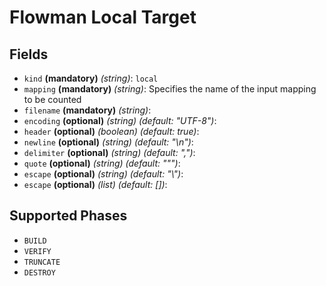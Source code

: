 # Flowman Local Target

## Fields
 * `kind` **(mandatory)** *(string)*: `local`
 * `mapping` **(mandatory)** *(string)*:
 Specifies the name of the input mapping to be counted
 * `filename` **(mandatory)** *(string)*:
 * `encoding` **(optional)** *(string)* *(default: "UTF-8")*: 
 * `header` **(optional)** *(boolean)* *(default: true)*: 
 * `newline` **(optional)** *(string)* *(default: "\n")*: 
 * `delimiter` **(optional)** *(string)* *(default: ",")*: 
 * `quote` **(optional)** *(string)* *(default: "\"")*: 
 * `escape` **(optional)** *(string)* *(default: "\\")*: 
 * `escape` **(optional)** *(list)* *(default: [])*: 


## Supported Phases
* `BUILD`
* `VERIFY`
* `TRUNCATE`
* `DESTROY`
